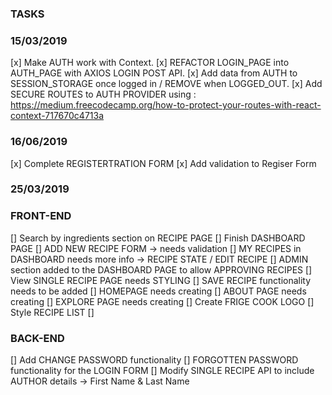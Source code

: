 ### TASKS

### 15/03/2019
[x] Make AUTH work with Context.
[x] REFACTOR LOGIN_PAGE into AUTH_PAGE with AXIOS LOGIN POST API.
[x] Add data from AUTH to SESSION_STORAGE once logged in / REMOVE when LOGGED_OUT.
[x] Add SECURE ROUTES to AUTH PROVIDER using : https://medium.freecodecamp.org/how-to-protect-your-routes-with-react-context-717670c4713a

### 16/06/2019
[x] Complete REGISTERTRATION FORM
[x] Add validation to Regiser Form


### 25/03/2019
### FRONT-END
[] Search by ingredients section on RECIPE PAGE
[] Finish DASHBOARD PAGE
[] ADD NEW RECIPE FORM -> needs validation
[] MY RECIPES in DASHBOARD needs more info -> RECIPE STATE / EDIT RECIPE
[] ADMIN section added to the DASHBOARD PAGE to allow APPROVING RECIPES
[] View SINGLE RECIPE PAGE needs STYLING
[] SAVE RECIPE functionality needs to be added
[] HOMEPAGE needs creating
[] ABOUT PAGE needs creating
[] EXPLORE PAGE needs creating
[] Create FRIGE COOK LOGO
[] Style RECIPE LIST
[] 

### BACK-END
[] Add CHANGE PASSWORD functionality
[] FORGOTTEN PASSWORD functionality for the LOGIN FORM
[] Modify SINGLE RECIPE API to include AUTHOR details -> First Name & Last Name
